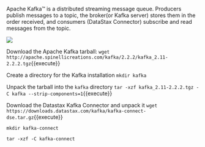 Apache Kafka™ is a distributed streaming message queue. Producers publish messages to a topic, the broker(or Kafka server) stores them in the order received, and consumers (DataStax Connector) subscribe and read messages from the topic.

![](/assets/messagelog.png.png)

Download the Apache Kafka tarball:
`wget http://apache.spinellicreations.com/kafka/2.2.2/kafka_2.11-2.2.2.tgz`{{execute}}

Create a directory for the Kafka installation
`mkdir kafka`

Unpack the tarball into the `kafka` directory
`tar -xzf kafka_2.11-2.2.2.tgz -C kafka --strip-components=1`{{execute}}

Download the Datastax Kafka Connector and unpack it
`wget https://downloads.datastax.com/kafka/kafka-connect-dse.tar.gz`{{execute}}

`mkdir kafka-connect`

`tar -xzf -C kafka-connect`
